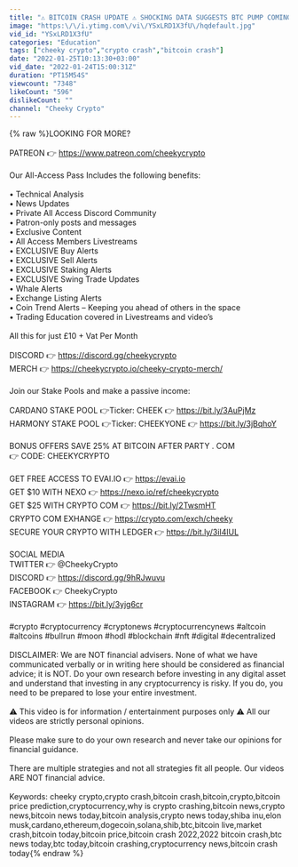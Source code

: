 ```yaml
---
title: "⚠ BITCOIN CRASH UPDATE ⚠ SHOCKING DATA SUGGESTS BTC PUMP COMING... CRYPTO CRASH 2022"
image: "https:\/\/i.ytimg.com\/vi\/YSxLRD1X3fU\/hqdefault.jpg"
vid_id: "YSxLRD1X3fU"
categories: "Education"
tags: ["cheeky crypto","crypto crash","bitcoin crash"]
date: "2022-01-25T10:13:30+03:00"
vid_date: "2022-01-24T15:00:31Z"
duration: "PT15M54S"
viewcount: "7348"
likeCount: "596"
dislikeCount: ""
channel: "Cheeky Crypto"
---
```

{% raw %}LOOKING FOR MORE? <br /><br />PATREON 👉 <a rel="nofollow" target="blank" href="https://www.patreon.com/cheekycrypto">https://www.patreon.com/cheekycrypto</a> <br /><br />Our All-Access Pass Includes the following benefits:<br /><br />• Technical Analysis<br />• News Updates<br />• Private All Access Discord Community<br />• Patron-only posts and messages<br />• Exclusive Content<br />• All Access Members Livestreams<br />• EXCLUSIVE Buy Alerts<br />• EXCLUSIVE Sell Alerts<br />• EXCLUSIVE Staking Alerts<br />• EXCLUSIVE Swing Trade Updates<br />• Whale Alerts<br />• Exchange Listing Alerts<br />• Coin Trend Alerts – Keeping you ahead of others in the space<br />• Trading Education covered in Livestreams and video’s<br /><br />All this for just £10 + Vat Per Month<br /><br />DISCORD 👉 <a rel="nofollow" target="blank" href="https://discord.gg/cheekycrypto">https://discord.gg/cheekycrypto</a> <br />MERCH 👉 <a rel="nofollow" target="blank" href="https://cheekycrypto.io/cheeky-crypto-merch/">https://cheekycrypto.io/cheeky-crypto-merch/</a> <br /><br />Join our Stake Pools and make a passive income:<br /><br />CARDANO STAKE POOL 👉Ticker: CHEEK 👉 <a rel="nofollow" target="blank" href="https://bit.ly/3AuPjMz">https://bit.ly/3AuPjMz</a> <br />HARMONY STAKE POOL 👉Ticker: CHEEKYONE 👉 <a rel="nofollow" target="blank" href="https://bit.ly/3jBqhoY">https://bit.ly/3jBqhoY</a> <br /><br />BONUS OFFERS SAVE 25% AT BITCOIN AFTER PARTY . COM <br />👉 CODE: CHEEKYCRYPTO <br /><br />GET FREE ACCESS TO EVAI.IO 👉 <a rel="nofollow" target="blank" href="https://evai.io">https://evai.io</a> <br />GET $10 WITH NEXO 👉 <a rel="nofollow" target="blank" href="https://nexo.io/ref/cheekycrypto">https://nexo.io/ref/cheekycrypto</a> <br />GET $25 WITH CRYPTO COM 👉 <a rel="nofollow" target="blank" href="https://bit.ly/2TwsmHT">https://bit.ly/2TwsmHT</a> <br />CRYPTO COM EXHANGE 👉 <a rel="nofollow" target="blank" href="https://crypto.com/exch/cheeky">https://crypto.com/exch/cheeky</a> <br />SECURE YOUR CRYPTO WITH LEDGER 👉 <a rel="nofollow" target="blank" href="https://bit.ly/3iI4lUL">https://bit.ly/3iI4lUL</a> <br /><br />SOCIAL MEDIA <br />TWITTER 👉 @CheekyCrypto <br />DISCORD 👉 <a rel="nofollow" target="blank" href="https://discord.gg/9hRJwuvu">https://discord.gg/9hRJwuvu</a> <br />FACEBOOK 👉 CheekyCrypto <br />INSTAGRAM 👉 <a rel="nofollow" target="blank" href="https://bit.ly/3yjg6cr">https://bit.ly/3yjg6cr</a> <br /><br />#crypto #cryptocurrency #cryptonews #cryptocurrencynews #altcoin #altcoins #bullrun #moon #hodl #blockchain #nft #digital #decentralized <br /><br />DISCLAIMER: We are NOT financial advisers. None of what we have communicated verbally or in writing here should be considered as financial advice; it is NOT. Do your own research before investing in any digital asset and understand that investing in any cryptocurrency is risky. If you do, you need to be prepared to lose your entire investment. <br /><br />⚠ This video is for information / entertainment purposes only ⚠ All our videos are strictly personal opinions. <br /><br />Please make sure to do your own research and never take our opinions for financial guidance. <br /><br />There are multiple strategies and not all strategies fit all people. Our videos ARE NOT financial advice. <br /><br />Keywords: cheeky crypto,crypto crash,bitcoin crash,bitcoin,crypto,bitcoin price prediction,cryptocurrency,why is crypto crashing,bitcoin news,crypto news,bitcoin news today,bitcoin analysis,crypto news today,shiba inu,elon musk,cardano,ethereum,dogecoin,solana,shib,btc,bitcoin live,market crash,bitcoin today,bitcoin price,bitcoin crash 2022,2022 bitcoin crash,btc news today,btc today,bitcoin crashing,cryptocurrency news,bitcoin crash today{% endraw %}

